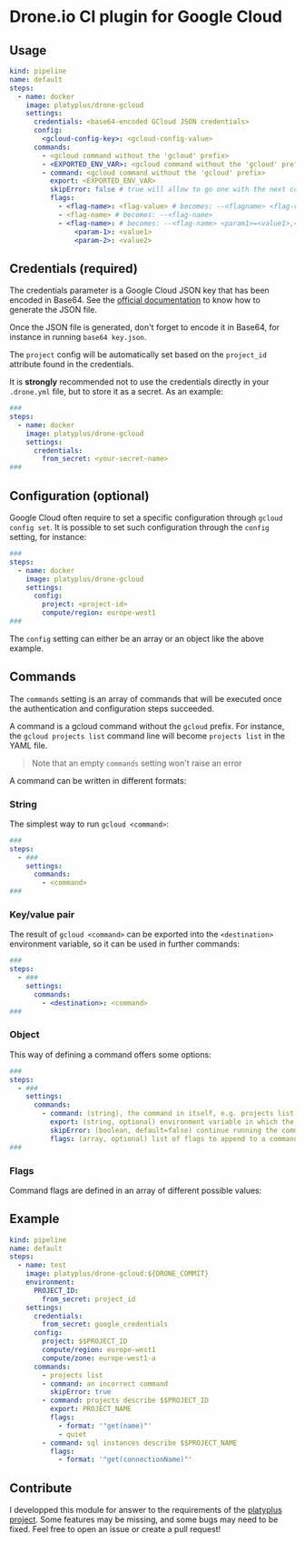 # Drone.io CI plugin for Google Cloud

## Usage

```yaml
kind: pipeline
name: default
steps:
  - name: docker
    image: platyplus/drone-gcloud
    settings:
      credentials: <base64-encoded GCloud JSON credentials>
      config:
        <gcloud-config-key>: <gcloud-config-value>
      commands:
        - <gcloud command without the 'gcloud' prefix>
        - <EXPORTED_ENV_VAR>: <gcloud command without the 'gcloud' prefix>
        - command: <gcloud command without the 'gcloud' prefix>
          export: <EXPORTED_ENV_VAR>
          skipError: false # true will allow to go one with the next commands and steps if the current command raises an error
          flags:
            - <flag-name>: <flag-value> # becomes: --<flagname> <flag-value>
            - <flag-name> # becomes: --<flag-name>
            - <flag-name>: # becomes: --<flag-name> <param1>=<value1>,<param2>=<value2>
                <param-1>: <value1>
                <param-2>: <value2>
```

## Credentials (required)

The credentials parameter is a Google Cloud JSON key that has been encoded in Base64. See the [official documentation](https://cloud.google.com/iam/docs/creating-managing-service-account-keys#iam-service-account-keys-list-gcloud) to know how to generate the JSON file.

Once the JSON file is generated, don't forget to encode it in Base64, for instance in running `base64 key.json`.

The `project` config will be automatically set based on the `project_id` attribute found in the credentials.

It is **strongly** recommended not to use the credentials directly in your `.drone.yml` file, but to store it as a secret. As an example:

```yaml
###
steps:
  - name: docker
    image: platyplus/drone-gcloud
    settings:
      credentials:
        from_secret: <your-secret-name>
###
```

## Configuration (optional)

Google Cloud often require to set a specific configuration through `gcloud config set`. It is possible to set such configuration through the `config` setting, for instance:

```yaml
###
steps:
  - name: docker
    image: platyplus/drone-gcloud
    settings:
      config:
        project: <project-id>
        compute/region: europe-west1
###
```

The `config` setting can either be an array or an object like the above example.

## Commands

The `commands` setting is an array of commands that will be executed once the authentication and configuration steps succeeded.

A command is a gcloud command without the `gcloud` prefix. For instance, the `gcloud projects list` command line will become `projects list` in the YAML file.

> Note that an empty `commands` setting won't raise an error

A command can be written in different formats:

### String

The simplest way to run `gcloud <command>`:

```yaml
###
steps:
  - ###
    settings:
      commands:
        - <command>
###
```

### Key/value pair

The result of `gcloud <command>` can be exported into the `<destination>` environment variable, so it can be used in further commands:

```yaml
###
steps:
  - ###
    settings:
      commands:
        - <destination>: <command>
###
```

### Object

This way of defining a command offers some options:

```yaml
###
steps:
  - ###
    settings:
      commands:
        - command: (string), the command in itself, e.g. projects list
          export: (string, optional) environment variable in which the command's result will be stored
          skipError: (boolean, default=false) continue running the commands' list even if this command fails.
          flags: (array, optional) list of flags to append to a command. The 'flags' format is explained next.
###
```

### Flags

Command flags are defined in an array of different possible values:

## Example

```yaml
kind: pipeline
name: default
steps:
  - name: test
    image: platyplus/drone-gcloud:${DRONE_COMMIT}
    environment:
      PROJECT_ID:
        from_secret: project_id
    settings:
      credentials:
        from_secret: google_credentials
      config:
        project: $$PROJECT_ID
        compute/region: europe-west1
        compute/zone: europe-west1-a
      commands:
        - projects list
        - command: an incorrect command
          skipError: true
        - command: projects describe $$PROJECT_ID
          export: PROJECT_NAME
          flags:
            - format: '"get(name)"'
            - quiet
        - command: sql instances describe $$PROJECT_NAME
          flags:
            - format: '"get(connectionName)"'
```

## Contribute

I developped this module for answer to the requirements of the [platyplus project](https://github.com/platyplus/platyplus). Some features may be missing, and some bugs may need to be fixed. Feel free to open an issue or create a pull request!
